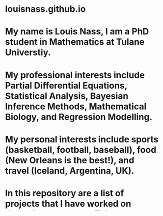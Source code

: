# louisnass.github.io
# My name is Louis Nass, I am a PhD student in Mathematics at Tulane Universtiy.
# My professional interests include Partial Differential Equations, Statistical Analysis, Bayesian Inference Methods, Mathematical Biology, and Regression Modelling.
# My personal interests include sports (basketball, football, baseball), food (New Orleans is the best!), and travel (Iceland, Argentina, UK).
# In this repository are a list of projects that I have worked on through my tenure at Tulane. 
